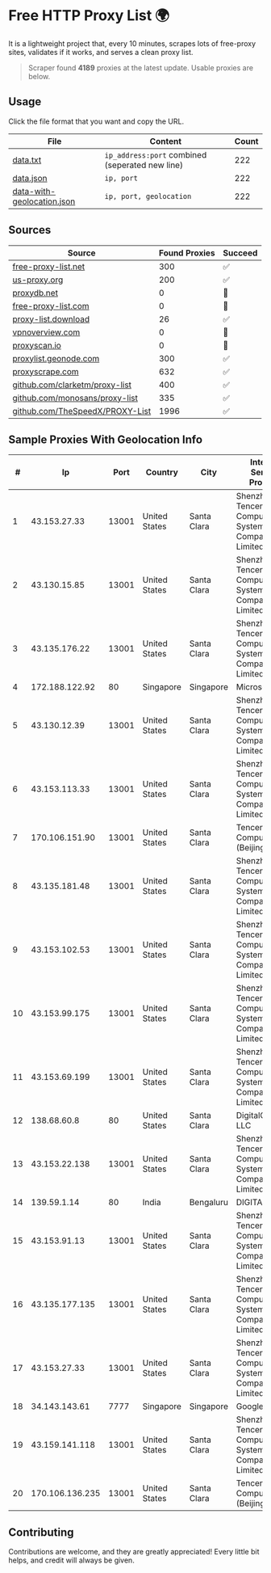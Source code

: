 
# Free HTTP Proxy List 🌍

It is a lightweight project that, every 10 minutes, scrapes lots of free-proxy sites, validates if it works, and serves a clean proxy list.


> Scraper found **4189** proxies at the latest update. Usable proxies are below.

## Usage

Click the file format that you want and copy the URL.


|File|Content|Count|
|----|-------|-----|
|[data.txt](https://raw.githubusercontent.com/themiralay/Proxy-List-World/master/data.txt)|`ip_address:port` combined (seperated new line)|222|
|[data.json](https://raw.githubusercontent.com/themiralay/Proxy-List-World/master/data.json)|`ip, port`|222|
|[data-with-geolocation.json](https://raw.githubusercontent.com/themiralay/Proxy-List-World/master/data-with-geolocation.json)|`ip, port, geolocation`|222|

## Sources

|Source|Found Proxies|Succeed|
|------|-------------|-------|
|[free-proxy-list.net](https://free-proxy-list.net)|300|✅|
|[us-proxy.org](https://www.us-proxy.org)|200|✅|
|[proxydb.net](http://proxydb.net)|0|🚫|
|[free-proxy-list.com](https://free-proxy-list.com/?page=&port=&type%5B%5D=http&type%5B%5D=https&up_time=0&search=Search)|0|🚫|
|[proxy-list.download](https://www.proxy-list.download/HTTP)|26|✅|
|[vpnoverview.com](https://vpnoverview.com/privacy/anonymous-browsing/free-proxy-servers)|0|🚫|
|[proxyscan.io](https://www.proxyscan.io)|0|🚫|
|[proxylist.geonode.com](https://proxylist.geonode.com/api/proxy-list?limit=300&page=1&sort_by=lastChecked&sort_type=desc&protocols=http,https)|300|✅|
|[proxyscrape.com](https://api.proxyscrape.com/v2/?request=displayproxies&protocol=http&timeout=10000&country=all&ssl=all&anonymity=all)|632|✅|
|[github.com/clarketm/proxy-list](https://raw.githubusercontent.com/clarketm/proxy-list/master/proxy-list-raw.txt)|400|✅|
|[github.com/monosans/proxy-list](https://raw.githubusercontent.com/monosans/proxy-list/main/proxies/http.txt)|335|✅|
|[github.com/TheSpeedX/PROXY-List](https://raw.githubusercontent.com/TheSpeedX/PROXY-List/master/http.txt)|1996|✅|


## Sample Proxies With Geolocation Info

|#|Ip|Port|Country|City|Internet Service Provider|
|-|--|----|-------|----|-------------------------|
|1|43.153.27.33|13001|United States|Santa Clara|Shenzhen Tencent Computer Systems Company Limited|
|2|43.130.15.85|13001|United States|Santa Clara|Shenzhen Tencent Computer Systems Company Limited|
|3|43.135.176.22|13001|United States|Santa Clara|Shenzhen Tencent Computer Systems Company Limited|
|4|172.188.122.92|80|Singapore|Singapore|Microsoft|
|5|43.130.12.39|13001|United States|Santa Clara|Shenzhen Tencent Computer Systems Company Limited|
|6|43.153.113.33|13001|United States|Santa Clara|Shenzhen Tencent Computer Systems Company Limited|
|7|170.106.151.90|13001|United States|Santa Clara|Tencent Cloud Computing (Beijing) Co|
|8|43.135.181.48|13001|United States|Santa Clara|Shenzhen Tencent Computer Systems Company Limited|
|9|43.153.102.53|13001|United States|Santa Clara|Shenzhen Tencent Computer Systems Company Limited|
|10|43.153.99.175|13001|United States|Santa Clara|Shenzhen Tencent Computer Systems Company Limited|
|11|43.153.69.199|13001|United States|Santa Clara|Shenzhen Tencent Computer Systems Company Limited|
|12|138.68.60.8|80|United States|Santa Clara|DigitalOcean, LLC|
|13|43.153.22.138|13001|United States|Santa Clara|Shenzhen Tencent Computer Systems Company Limited|
|14|139.59.1.14|80|India|Bengaluru|DIGITALOCEAN|
|15|43.153.91.13|13001|United States|Santa Clara|Shenzhen Tencent Computer Systems Company Limited|
|16|43.135.177.135|13001|United States|Santa Clara|Shenzhen Tencent Computer Systems Company Limited|
|17|43.153.27.33|13001|United States|Santa Clara|Shenzhen Tencent Computer Systems Company Limited|
|18|34.143.143.61|7777|Singapore|Singapore|Google LLC|
|19|43.159.141.118|13001|United States|Santa Clara|Shenzhen Tencent Computer Systems Company Limited|
|20|170.106.136.235|13001|United States|Santa Clara|Tencent Cloud Computing (Beijing) Co|



## Contributing

Contributions are welcome, and they are greatly appreciated! Every
little bit helps, and credit will always be given.

